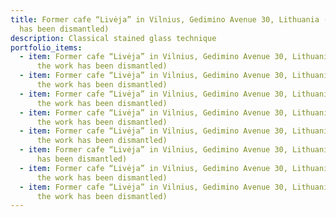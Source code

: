 ```yaml
---
title: Former cafe “Livėja” in Vilnius, Gedimino Avenue 30, Lithuania (the work
  has been dismantled)
description: Classical stained glass technique
portfolio_items:
  - item: Former cafe “Livėja” in Vilnius, Gedimino Avenue 30, Lithuania (section 1;
      the work has been dismantled)
  - item: Former cafe “Livėja” in Vilnius, Gedimino Avenue 30, Lithuania (section 2;
      the work has been dismantled)
  - item: Former cafe “Livėja” in Vilnius, Gedimino Avenue 30, Lithuania (section 3;
      the work has been dismantled)
  - item: Former cafe “Livėja” in Vilnius, Gedimino Avenue 30, Lithuania (section 4;
      the work has been dismantled)
  - item: Former cafe “Livėja” in Vilnius, Gedimino Avenue 30, Lithuania (section 5;
      the work has been dismantled)
  - item: Former cafe “Livėja” in Vilnius, Gedimino Avenue 30, Lithuania (the work
      has been dismantled)
  - item: Former cafe “Livėja” in Vilnius, Gedimino Avenue 30, Lithuania (interior;
      the work has been dismantled)
  - item: Former cafe “Livėja” in Vilnius, Gedimino Avenue 30, Lithuania (exterior;
      the work has been dismantled)
---
```

